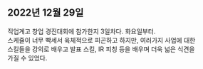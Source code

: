 ## **2022년 12월 29일**
직업계고 창업 경진대회에 참가한지 3일차다. 화요일부터.  
스케쥴이 너무 빡세서 육체적으로 피곤하고 하지만, 여러가지 사업에 대한  
스킬들을 강의로 배우고 발표 스킬, IR 피칭 등을 배우며 더욱 넓은 식견을  
가질 수 있었다. 